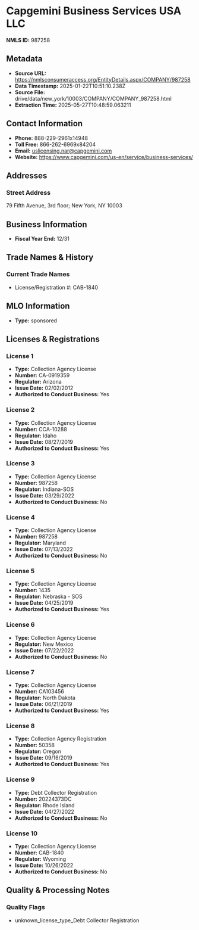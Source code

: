 # Capgemini Business Services USA LLC

**NMLS ID:** 987258

## Metadata
- **Source URL:** https://nmlsconsumeraccess.org/EntityDetails.aspx/COMPANY/987258
- **Data Timestamp:** 2025-01-22T10:51:10.238Z
- **Source File:** drive/data/new_york/10003/COMPANY/COMPANY_987258.html
- **Extraction Time:** 2025-05-27T10:48:59.063211

## Contact Information
- **Phone:** 888-229-2961x14948
- **Toll Free:** 866-262-6969x84204
- **Email:** uslicensing.nar@capgemini.com
- **Website:** https://www.capgemini.com/us-en/service/business-services/

## Addresses
### Street Address
79 Fifth Avenue, 3rd floor; New York, NY 10003

## Business Information
- **Fiscal Year End:** 12/31

## Trade Names & History
### Current Trade Names
- License/Registration #: CAB-1840

## MLO Information
- **Type:** sponsored

## Licenses & Registrations

### License 1
- **Type:** Collection Agency License
- **Number:** CA-0919359
- **Regulator:** Arizona
- **Issue Date:** 02/02/2012
- **Authorized to Conduct Business:** Yes

### License 2
- **Type:** Collection Agency License
- **Number:** CCA-10288
- **Regulator:** Idaho
- **Issue Date:** 08/27/2019
- **Authorized to Conduct Business:** Yes

### License 3
- **Type:** Collection Agency License
- **Number:** 987258
- **Regulator:** Indiana-SOS
- **Issue Date:** 03/29/2022
- **Authorized to Conduct Business:** No

### License 4
- **Type:** Collection Agency License
- **Number:** 987258
- **Regulator:** Maryland
- **Issue Date:** 07/13/2022
- **Authorized to Conduct Business:** No

### License 5
- **Type:** Collection Agency License
- **Number:** 1435
- **Regulator:** Nebraska - SOS
- **Issue Date:** 04/25/2019
- **Authorized to Conduct Business:** Yes

### License 6
- **Type:** Collection Agency License
- **Regulator:** New Mexico
- **Issue Date:** 07/22/2022
- **Authorized to Conduct Business:** No

### License 7
- **Type:** Collection Agency License
- **Number:** CA103456
- **Regulator:** North Dakota
- **Issue Date:** 06/21/2019
- **Authorized to Conduct Business:** Yes

### License 8
- **Type:** Collection Agency Registration
- **Number:** 50358
- **Regulator:** Oregon
- **Issue Date:** 09/16/2019
- **Authorized to Conduct Business:** Yes

### License 9
- **Type:** Debt Collector Registration
- **Number:** 20224373DC
- **Regulator:** Rhode Island
- **Issue Date:** 04/27/2022
- **Authorized to Conduct Business:** No

### License 10
- **Type:** Collection Agency License
- **Number:** CAB-1840
- **Regulator:** Wyoming
- **Issue Date:** 10/26/2022
- **Authorized to Conduct Business:** No

## Quality & Processing Notes
### Quality Flags
- unknown_license_type_Debt Collector Registration
